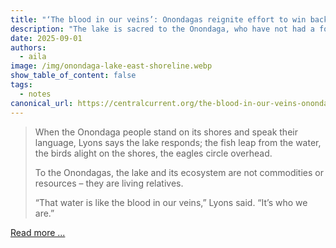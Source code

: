 ```yaml
---
title: "‘The blood in our veins’: Onondagas reignite effort to win back Maple Bay, a foothold on Onondaga Lake"
description: "The lake is sacred to the Onondaga, who have not had a foothold on a portion of its shore in nearly 200 years. The county has so far not been willing to give the Nation the land."
date: 2025-09-01
authors:
  - aila
image: /img/onondaga-lake-east-shoreline.webp
show_table_of_content: false
tags:
  - notes
canonical_url: https://centralcurrent.org/the-blood-in-our-veins-onondagas-reignite-effort-to-win-back-maple-bay-a-foothold-on-onondaga-lake/
---
```

<blockquote>
When the Onondaga people stand on its shores and speak their language, Lyons says the lake responds; the fish leap from the water, the birds alight on the shores, the eagles circle overhead.

To the Onondagas, the lake and its ecosystem are not commodities or resources – they are living relatives.

“That water is like the blood in our veins,” Lyons said. “It’s who we are.”
</blockquote>

<p><a href="https://centralcurrent.org/the-blood-in-our-veins-onondagas-reignite-effort-to-win-back-maple-bay-a-foothold-on-onondaga-lake/" target="_blank" alt="Read more of the Article on Central Current">Read more ...</a></p>